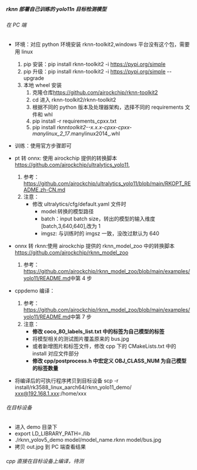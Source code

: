 ##### rknn 部署自己训练的 yolo11n 目标检测模型

###### 在 PC 端

- 环境：对应 python 环境安装 rknn-toolkit2,windows 平台没有这个包，需要用 linux

  1. pip 安装：pip install rknn-toolkit2 -i https://pypi.org/simple
  2. pip 升级：pip install rknn-toolkit2 -i https://pypi.org/simple --upgrade
  3. 本地 wheel 安装
     1. 克隆仓库<https://github.com/airockchip/rknn-toolkit2>
     2. cd 进入 rknn-toolkit2/rknn-toolkit2
     3. 根据不同的 python 版本及处理器架构，选择不同的 requirements 文件和 whl
     4. pip install -r requirements_cpxx.txt
     5. pip install rknn*toolkit2--x.x.x-cpxx-cpxx-manylinux_2_17*<arch>.manylinux2014\_<arch>.whl

- 训练：使用官方步骤即可
- pt 转 onnx: 使用 airockchip 提供的转换脚本<https://github.com/airockchip/ultralytics_yolo11>,

  1. 参考：<https://github.com/airockchip/ultralytics_yolo11/blob/main/RKOPT_README.zh-CN.md>
  2. 注意：
     - 修改 ultralytics/cfg/default.yaml 文件时
       - model:转换的模型路径
       - batch：input batch size，转出的模型的输入维度[batch,3,640,640],改为 1
       - imgsz: 与训练时的 imgsz 一致，没改过默认为 640

- onnx 转 rknn:使用 airockchip 提供的 rknn_model_zoo 中的转换脚本<https://github.com/airockchip/rknn_model_zoo>

  1. 参考：<https://github.com/airockchip/rknn_model_zoo/blob/main/examples/yolo11/README.md>中第 4 步

- cppdemo 编译：
  1. 参考：<https://github.com/airockchip/rknn_model_zoo/blob/main/examples/yolo11/README.md>中第 7 步
  2. 注意：
     - **修改 coco_80_labels_list.txt 中的标签为自己模型的标签**
     - 将模型相关的测试图片覆盖原来的 bus.jpg
     - 或者新增图片和标签文件，修改 cpp 下的 CMakeLists.txt 中的 install 对应文件部分
     - **修改 cpp/postprocess.h 中宏定义 OBJ_CLASS_NUM 为自己模型的标签数量**
- 将编译后的可执行程序拷贝到目标设备
  scp -r install/rk3588_linux_aarch64/rknn_yolo11_demo/ xxx@192.168.1.xxx:/home/xxx

###### 在目标设备

- 进入 demo 目录下
- export LD_LIBRARY_PATH=./lib
- ./rknn_yolov5_demo model/model_name.rknn model/bus.jpg
- 拷贝 out.jpg 到 PC 端查看结果

###### cpp 直接在目标设备上编译，待测
